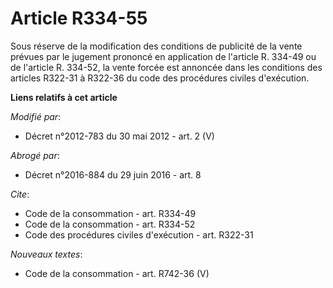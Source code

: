 # Article R334-55

Sous réserve de la modification des conditions de publicité de la vente prévues par le jugement prononcé en application de
l'article R. 334-49 ou de l'article R. 334-52, la vente forcée est annoncée dans les conditions des articles R322-31 à
R322-36 du code des procédures civiles d'exécution.

**Liens relatifs à cet article**

_Modifié par_:

  - Décret n°2012-783 du 30 mai 2012 - art. 2 (V)

_Abrogé par_:

  - Décret n°2016-884 du 29 juin 2016 - art. 8

_Cite_:

  - Code de la consommation - art. R334-49
  - Code de la consommation - art. R334-52
  - Code des procédures civiles d'exécution - art. R322-31

_Nouveaux textes_:

  - Code de la consommation - art. R742-36 (V)
